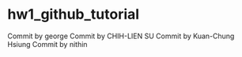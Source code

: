 # hw1_github_tutorial
Commit by george
Commit by CHIH-LIEN SU
Commit by Kuan-Chung Hsiung
Commit by nithin
